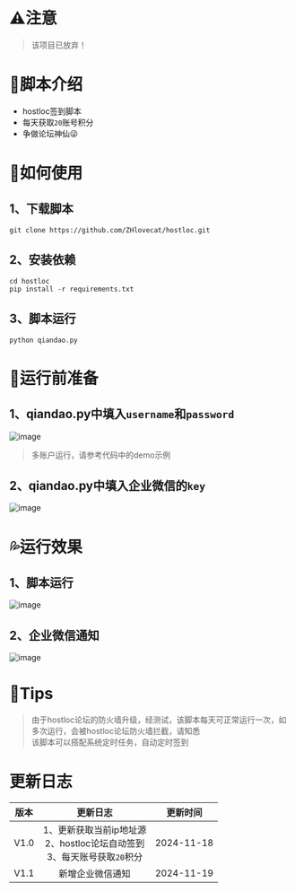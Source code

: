 # ⚠️注意
> 该项目已放弃！
# 👀脚本介绍
* hostloc签到脚本
* 每天获取`20`账号积分
* 争做论坛神仙😜

# 🍕如何使用
## 1、下载脚本
```
git clone https://github.com/ZHlovecat/hostloc.git
```
## 2、安装依赖
```
cd hostloc
pip install -r requirements.txt
```
## 3、脚本运行
```
python qiandao.py
```
# 🥐运行前准备
## 1、qiandao.py中填入`username`和`password`
![image](https://github.com/user-attachments/assets/c137c1e6-cb6c-45d9-abd3-07414a2343fa)
> 多账户运行，请参考代码中的demo示例
## 2、qiandao.py中填入企业微信的`key`
![image](https://github.com/user-attachments/assets/310e19ab-7c24-44aa-bc19-bb50105dc8b4)

# 💦运行效果
## 1、脚本运行
![image](https://github.com/user-attachments/assets/9b374eba-abd5-4652-ae19-aeae27745085)
## 2、企业微信通知
![image](https://github.com/user-attachments/assets/945b7db2-0e4d-4272-b6f4-cb99747e52f4)


# 💖Tips
> 由于hostloc论坛的防火墙升级，经测试，该脚本每天可正常运行一次，如多次运行，会被hostloc论坛防火墙拦截，请知悉<br>
> 该脚本可以搭配系统定时任务，自动定时签到

# 更新日志
|版本|更新日志|更新时间|
|:---:|:---:|:---:|
|V1.0|1、更新获取当前ip地址源<br> 2、hostloc论坛自动签到 <br> 3、每天账号获取`20`积分|2024-11-18|
|V1.1|新增企业微信通知|2024-11-19|



